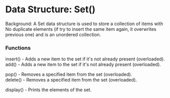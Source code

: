 # Data Structure: Set()

Background: A Set data structure is used to store a collection of items with No duplicate elements (if try to insert the same item again, it overwrites previous one) and is an unordered collection.

### Functions
insert() - Adds a new item to the set if it's not already present (overloaded).\
add() - Adds a new item to the set if it's not already present (overloaded).

pop() - Removes a specified item from the set (overloaded).\
delete() - Removes a specified item from the set (overloaded).

display() - Prints the elements of the set.
